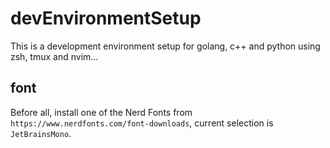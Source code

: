 # devEnvironmentSetup
This is a development environment setup for golang, c++ and python using zsh, tmux and nvim... 

## font 
Before all, install one of the Nerd Fonts from `https://www.nerdfonts.com/font-downloads`, current selection is `JetBrainsMono`.


